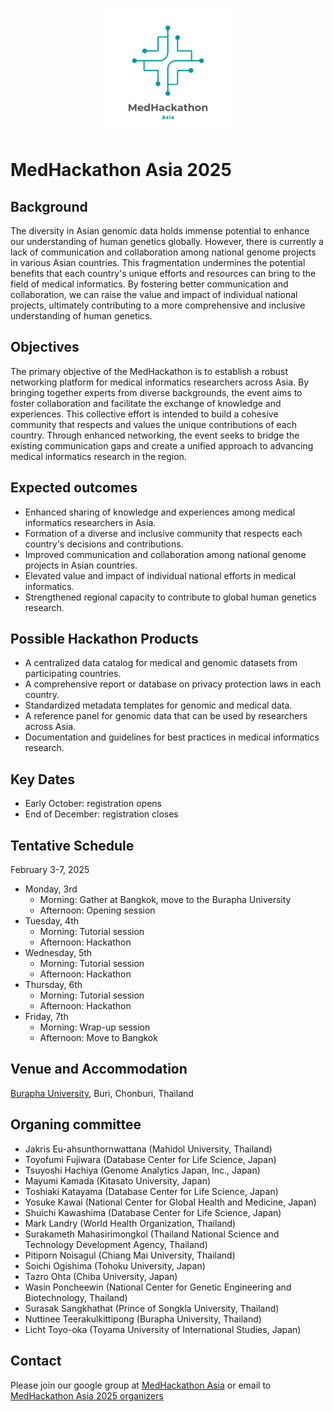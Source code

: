 <!-- centering markdown images -->
<p align="center">
  <img width="200" src="images/MedHackathon_logo.png">
</p>

# MedHackathon Asia 2025

## Background

The diversity in Asian genomic data holds immense potential to enhance our understanding of human genetics globally. However, there is currently a lack of communication and collaboration among national genome projects in various Asian countries. This fragmentation undermines the potential benefits that each country's unique efforts and resources can bring to the field of medical informatics. By fostering better communication and collaboration, we can raise the value and impact of individual national projects, ultimately contributing to a more comprehensive and inclusive understanding of human genetics.

## Objectives

The primary objective of the MedHackathon is to establish a robust networking platform for medical informatics researchers across Asia. By bringing together experts from diverse backgrounds, the event aims to foster collaboration and facilitate the exchange of knowledge and experiences. This collective effort is intended to build a cohesive community that respects and values the unique contributions of each country. Through enhanced networking, the event seeks to bridge the existing communication gaps and create a unified approach to advancing medical informatics research in the region.

## Expected outcomes

- Enhanced sharing of knowledge and experiences among medical informatics researchers in Asia.
- Formation of a diverse and inclusive community that respects each country's decisions and contributions.
- Improved communication and collaboration among national genome projects in Asian countries.
- Elevated value and impact of individual national efforts in medical informatics.
- Strengthened regional capacity to contribute to global human genetics research.

## Possible Hackathon Products

- A centralized data catalog for medical and genomic datasets from participating countries.
- A comprehensive report or database on privacy protection laws in each country.
- Standardized metadata templates for genomic and medical data.
- A reference panel for genomic data that can be used by researchers across Asia.
- Documentation and guidelines for best practices in medical informatics research.

## Key Dates

- Early October: registration opens
- End of December: registration closes

## Tentative Schedule

February 3-7, 2025

- Monday, 3rd
  - Morning: Gather at Bangkok, move to the Burapha University
  - Afternoon: Opening session
- Tuesday, 4th
  - Morning: Tutorial session
  - Afternoon: Hackathon
- Wednesday, 5th
  - Morning: Tutorial session
  - Afternoon: Hackathon
- Thursday, 6th
  - Morning: Tutorial session
  - Afternoon: Hackathon
- Friday, 7th
  - Morning: Wrap-up session
  - Afternoon: Move to Bangkok

## Venue and Accommodation

[Burapha University](https://www.buu.ac.th/), Buri, Chonburi, Thailand

## Organing committee

- Jakris Eu-ahsunthornwattana (Mahidol University, Thailand)
- Toyofumi Fujiwara (Database Center for Life Science, Japan)
- Tsuyoshi Hachiya (Genome Analytics Japan, Inc., Japan)
- Mayumi Kamada (Kitasato University, Japan)
- Toshiaki Katayama (Database Center for Life Science, Japan)
- Yosuke Kawai (National Center for Global Health and Medicine, Japan)
- Shuichi Kawashima (Database Center for Life Science, Japan)
- Mark Landry (World Health Organization, Thailand)
- Surakameth Mahasirimongkol (Thailand National Science and Technology Development Agency, Thailand)
- Pitiporn Noisagul (Chiang Mai University, Thailand)
- Soichi Ogishima (Tohoku University, Japan)
- Tazro Ohta (Chiba University, Japan)
- Wasin Poncheewin (National Center for Genetic Engineering and Biotechnology, Thailand)
- Surasak Sangkhathat (Prince of Songkla University, Thailand)
- Nuttinee Teerakulkittipong (Burapha University, Thailand)
- Licht Toyo-oka (Toyama University of International Studies, Japan)

## Contact

Please join our google group at [MedHackathon Asia](https://groups.google.com/u/4/g/medhackathon-asia) or email to [MedHackathon Asia 2025 organizers](mailto:admin-medhackathon-asia@googlegroups.com)

<script>
document.addEventListener("DOMContentLoaded", function() {
    // Select the specific <h1> element with the <a> tag containing the link to "https://medhackathon.github.io/2025/"
    var elementToRemove = document.querySelector('h1 a[href="https://medhackathon.github.io/2025/"]');
    if (elementToRemove) {
        var parent = elementToRemove.closest('h1'); // Find the closest <h1> ancestor
        if (parent) {
            parent.remove(); // Remove the <h1> element
        }
    }
});
</script>
